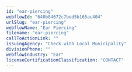 ```yaml
---
id: "ear-piercing"
webflowId: "640b84672c7bed5b165ac404"
urlSlug: "ear-piercing"
webflowName: "Ear Piercing"
filename: "ear-piercing"
callToActionLink: ""
issuingAgency: "Check with Local Municipality"
divisionPhone: ""
webflowIndustry: "Ear"
licenseCertificationClassification: "CONTACT"
---
```

